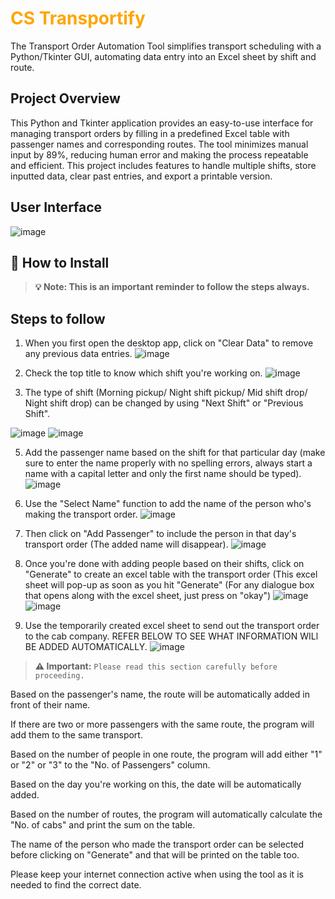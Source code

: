 <h1 style="color: orange;">CS Transportify</h1>
The Transport Order Automation Tool simplifies transport scheduling with a Python/Tkinter GUI, automating data entry into an Excel sheet by shift and route. 

## Project Overview
This Python and Tkinter application provides an easy-to-use interface for managing transport orders by filling in a predefined Excel table with passenger names and corresponding routes. The tool minimizes manual input by 89%, reducing human error and making the process repeatable and efficient. This project includes features to handle multiple shifts, store inputted data, clear past entries, and export a printable version.

## User Interface
![image](https://github.com/user-attachments/assets/35ce59f7-066d-40ab-a955-36625fc30ce3)

## 🚀 How to Install



> **💡 **Note**: This is an important reminder to follow the steps always.**

## Steps to follow
1. When you first open the desktop app, click on "Clear Data" to remove any previous data entries.
![image](https://github.com/user-attachments/assets/dcb0d283-1328-42b0-ad94-33326951ca19)

2. Check the top title to know which shift you're working on.
![image](https://github.com/user-attachments/assets/b4308e26-f480-4c5f-97b3-671b7a6f9045)

3. The type of shift (Morning pickup/ Night shift pickup/ Mid shift drop/ Night shift drop) can be changed by using "Next Shift" or "Previous Shift".
   
![image](https://github.com/user-attachments/assets/7a76c33e-c30b-41d8-bf50-84a4f7a247e0)
![image](https://github.com/user-attachments/assets/b80ecf0b-4794-4494-94e6-b3065b083170)

5. Add the passenger name based on the shift for that particular day (make sure to enter the name properly with no spelling errors, always start a name with a capital letter and only the first name should be typed).
![image](https://github.com/user-attachments/assets/cc9bf1de-4734-4a42-afa4-b75e0d5da6fd)

6. Use the "Select Name" function to add the name of the person who's making the transport order.
![image](https://github.com/user-attachments/assets/214f9b5a-11d8-4bbe-a165-b3c7e1c8335b)

7. Then click on "Add Passenger" to include the person in that day's transport order (The added name will disappear).
![image](https://github.com/user-attachments/assets/3ebe9002-1e31-49c9-8b47-507b0b4325fa)

8. Once you're done with adding people based on their shifts, click on "Generate" to create an excel table with the transport order (This excel sheet will pop-up as soon as you hit "Generate" (For any dialogue box that opens along with the excel sheet, just press on "okay")
![image](https://github.com/user-attachments/assets/dae85f35-2a61-4ffe-8c7c-5cd03a9ae63d)
![image](https://github.com/user-attachments/assets/a51c2a42-e5b7-4855-b12a-ac577090a259)

9. Use the temporarily created excel sheet to send out the transport order to the cab company. REFER BELOW TO SEE WHAT INFORMATION WILl BE ADDED AUTOMATICALLY.
![image](https://github.com/user-attachments/assets/37e5bc13-0a47-412a-8d3f-1a9ecee0ad1c)


> **⚠️ Important:** `Please read this section carefully before proceeding.`

Based on the passenger's name, the route will be automatically added in front of their name.

If there are two or more passengers with the same route, the program will add them to the same transport.

Based on the number of people in one route, the program will add either "1" or "2" or "3" to the "No. of Passengers" column.

Based on the day you're working on this, the date will be automatically added.

Based on the number of routes, the program will automatically calculate the "No. of cabs" and print the sum on the table.

The name of the person who made the transport order can be selected before clicking on "Generate" and that will be printed on the table too.

Please keep your internet connection active when using the tool as it is needed to find the correct date.







